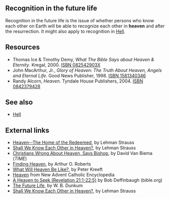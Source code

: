 ## Recognition in the future life

Recognition in the future life is the issue of whether persons who
know each other on Earth will be able to recognize each other in
**heaven** and after the resurrection. It might also apply to
recognition in [Hell](Hell "Hell").

## Resources

-   Thomas Ice & Timothy Demy,
    *What The Bible Says about Heaven & Eternity*. Kregal, 2000.
    [ISBN 082542903X](http://www.theopedia.com/Special:BookSources/082542903X)
-   John MacArthur, Jr.,
    *Glory of Heaven: The Truth About Heaven, Angels and Eternal Life*.
    Good News Publisher, 1998.
    [ISBN 1581340346](http://www.theopedia.com/Special:BookSources/1581340346)
-   Randy Alcorn, *Heaven*. Tyndale House Publishers, 2004.
    [ISBN 0842379428](http://www.theopedia.com/Special:BookSources/0842379428)

## See also

-   [Hell](Hell "Hell")

## External links

-   [Heaven--The Home of the Redeemed](http://www.bible.org/page.asp?page_id=922),
    by Lehman Strauss
-   [Shall We Know Each Other in Heaven?](http://www.bible.org/page.asp?page_id=923),
    by Lehman Strauss
-   [Christians Wrong About Heaven, Says Bishop](http://www.time.com/time/world/article/0,8599,1710844,00.html),
    by David Van Biema (*TIME*)
-   [Finding Heaven](http://www.christianitytoday.com/global/printer.html?/ct/2005/004/27.96.html),
    by Arthur O. Roberts
-   [What Will Heaven Be Like?](http://www.christianitytoday.com/global/printer.html?/ct/2003/122/51.0.html),
    by Peter Kreeft
-   [Heaven](http://www.newadvent.org/cathen/07170a.htm) from New
    Advent Catholic Encyclopedia
-   [A Heaven to Seek (Revelation 21:1-22:5)](http://www.bible.org/page.asp?page_id=1518)
    by Bob Deffinbaugh (bible.org)
-   [The Future Life](http://www.raptureready.com/resource/dunkum/hh-2.html),
    by W. B. Dunkum
-   [Shall We Know Each Other in Heaven?](http://www.bible.org/page.asp?page_id=923),
    by Lehman Strauss



